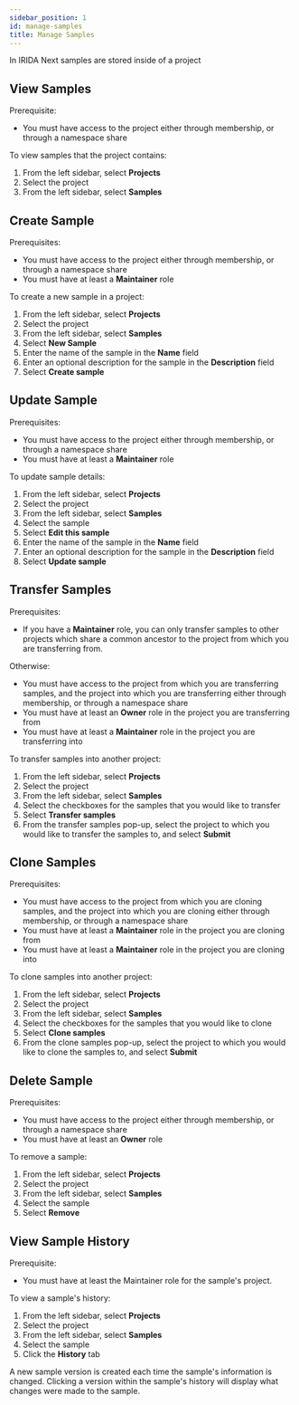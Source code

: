 ```yaml
---
sidebar_position: 1
id: manage-samples
title: Manage Samples
---
```


In IRIDA Next samples are stored inside of a project

## View Samples

Prerequisite:

- You must have access to the project either through membership, or through a namespace share

To view samples that the project contains:

1. From the left sidebar, select **Projects**
2. Select the project
3. From the left sidebar, select **Samples**

## Create Sample

Prerequisites:

- You must have access to the project either through membership, or through a namespace share
- You must have at least a **Maintainer** role

To create a new sample in a project:

1. From the left sidebar, select **Projects**
2. Select the project
3. From the left sidebar, select **Samples**
4. Select **New Sample**
5. Enter the name of the sample in the **Name** field
6. Enter an optional description for the sample in the **Description** field
7. Select **Create sample**

## Update Sample

Prerequisites:

- You must have access to the project either through membership, or through a namespace share
- You must have at least a **Maintainer** role

To update sample details:

1. From the left sidebar, select **Projects**
2. Select the project
3. From the left sidebar, select **Samples**
4. Select the sample
5. Select **Edit this sample**
6. Enter the name of the sample in the **Name** field
7. Enter an optional description for the sample in the **Description** field
8. Select **Update sample**

## Transfer Samples

Prerequisites:

- If you have a **Maintainer** role, you can only transfer samples to other projects which share a common ancestor to the project from which you are transferring from.

Otherwise:

- You must have access to the project from which you are transferring samples, and the project into which you are transferring either through membership, or through a namespace share
- You must have at least an **Owner** role in the project you are transferring from
- You must have at least a **Maintainer** role in the project you are transferring into

To transfer samples into another project:

1. From the left sidebar, select **Projects**
2. Select the project
3. From the left sidebar, select **Samples**
4. Select the checkboxes for the samples that you would like to transfer
5. Select **Transfer samples**
6. From the transfer samples pop-up, select the project to which you would like to transfer the samples to, and select **Submit**

## Clone Samples

Prerequisites:

- You must have access to the project from which you are cloning samples, and the project into which you are cloning either through membership, or through a namespace share
- You must have at least a **Maintainer** role in the project you are cloning from
- You must have at least a **Maintainer** role in the project you are cloning into

To clone samples into another project:

1. From the left sidebar, select **Projects**
2. Select the project
3. From the left sidebar, select **Samples**
4. Select the checkboxes for the samples that you would like to clone
5. Select **Clone samples**
6. From the clone samples pop-up, select the project to which you would like to clone the samples to, and select **Submit**

## Delete Sample

Prerequisites:

- You must have access to the project either through membership, or through a namespace share
- You must have at least an **Owner** role

To remove a sample:

1. From the left sidebar, select **Projects**
2. Select the project
3. From the left sidebar, select **Samples**
4. Select the sample
5. Select **Remove**

## View Sample History

Prerequisite:
- You must have at least the Maintainer role for the sample's project.

To view a sample's history:

1. From the left sidebar, select **Projects**
2. Select the project
3. From the left sidebar, select **Samples**
4. Select the sample
5. Click the **History** tab

A new sample version is created each time the sample's information is changed. Clicking a version within the sample's history will display what changes were made to the sample.
